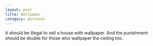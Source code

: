 ```yaml
---
layout: post
title: Wallpaper
category: personal
---
```


It should be illegal to sell a house with wallpaper.  And the punishment should be double for those who wallpaper the ceiling too.
